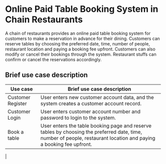 # Online Paid Table Booking System in Chain Restaurants
A chain of restaurants provides an online paid table booking system for customers to make a reservation in advance for their dining. Customers can reserve tables by choosing the preferred date, time, number of people, restaurant location and paying a booking fee upfront. Customers can also modify or cancel their bookings through the system. Restaurant stuffs can confirm or cancel the reservations accordingly.

## Brief use case description
| Use case | Brief use case description |
|----------|----------------------------|
| Customer Register | User enters new customer account data, and the system creates a customer account record. |
| Customer Login | User enters customer account number and password to login to the system. |
| Book a table | User enters the table booking page and reserve tables by choosing the preferred date, time, number of people, restaurant location and paying a booking fee upfront. |
| 
